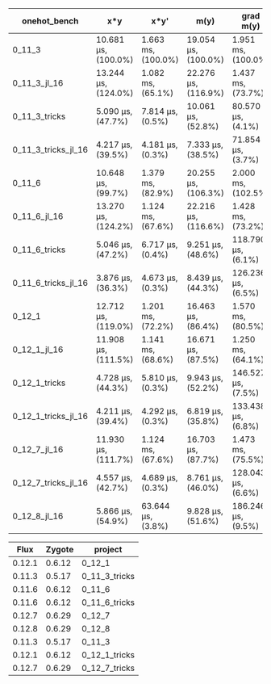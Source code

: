 | onehot_bench        | x*y                 | x*y'               | m(y)                | grad m(y)          |
|---------------------|---------------------|--------------------|---------------------|--------------------|
| 0_11_3              | 10.681 μs, (100.0%) | 1.663 ms, (100.0%) | 19.054 μs, (100.0%) | 1.951 ms, (100.0%) |
| 0_11_3_jl_16        | 13.244 μs, (124.0%) | 1.082 ms, (65.1%)  | 22.276 μs, (116.9%) | 1.437 ms, (73.7%)  |
| 0_11_3_tricks       | 5.090 μs, (47.7%)   | 7.814 μs, (0.5%)   | 10.061 μs, (52.8%)  | 80.570 μs, (4.1%)  |
| 0_11_3_tricks_jl_16 | 4.217 μs, (39.5%)   | 4.181 μs, (0.3%)   | 7.333 μs, (38.5%)   | 71.854 μs, (3.7%)  |
| 0_11_6              | 10.648 μs, (99.7%)  | 1.379 ms, (82.9%)  | 20.255 μs, (106.3%) | 2.000 ms, (102.5%) |
| 0_11_6_jl_16        | 13.270 μs, (124.2%) | 1.124 ms, (67.6%)  | 22.216 μs, (116.6%) | 1.428 ms, (73.2%)  |
| 0_11_6_tricks       | 5.046 μs, (47.2%)   | 6.717 μs, (0.4%)   | 9.251 μs, (48.6%)   | 118.790 μs, (6.1%) |
| 0_11_6_tricks_jl_16 | 3.876 μs, (36.3%)   | 4.673 μs, (0.3%)   | 8.439 μs, (44.3%)   | 126.236 μs, (6.5%) |
| 0_12_1              | 12.712 μs, (119.0%) | 1.201 ms, (72.2%)  | 16.463 μs, (86.4%)  | 1.570 ms, (80.5%)  |
| 0_12_1_jl_16        | 11.908 μs, (111.5%) | 1.141 ms, (68.6%)  | 16.671 μs, (87.5%)  | 1.250 ms, (64.1%)  |
| 0_12_1_tricks       | 4.728 μs, (44.3%)   | 5.810 μs, (0.3%)   | 9.943 μs, (52.2%)   | 146.527 μs, (7.5%) |
| 0_12_1_tricks_jl_16 | 4.211 μs, (39.4%)   | 4.292 μs, (0.3%)   | 6.819 μs, (35.8%)   | 133.438 μs, (6.8%) |
| 0_12_7_jl_16        | 11.930 μs, (111.7%) | 1.124 ms, (67.6%)  | 16.703 μs, (87.7%)  | 1.473 ms, (75.5%)  |
| 0_12_7_tricks_jl_16 | 4.557 μs, (42.7%)   | 4.689 μs, (0.3%)   | 8.761 μs, (46.0%)   | 128.043 μs, (6.6%) |
| 0_12_8_jl_16        | 5.866 μs, (54.9%)   | 63.644 μs, (3.8%)  | 9.828 μs, (51.6%)   | 186.246 μs, (9.5%) |


| Flux   | Zygote | project       |
|--------|--------|---------------|
| 0.12.1 | 0.6.12 | 0_12_1        |
| 0.11.3 | 0.5.17 | 0_11_3_tricks |
| 0.11.6 | 0.6.12 | 0_11_6        |
| 0.11.6 | 0.6.12 | 0_11_6_tricks |
| 0.12.7 | 0.6.29 | 0_12_7        |
| 0.12.8 | 0.6.29 | 0_12_8        |
| 0.11.3 | 0.5.17 | 0_11_3        |
| 0.12.1 | 0.6.12 | 0_12_1_tricks |
| 0.12.7 | 0.6.29 | 0_12_7_tricks |


